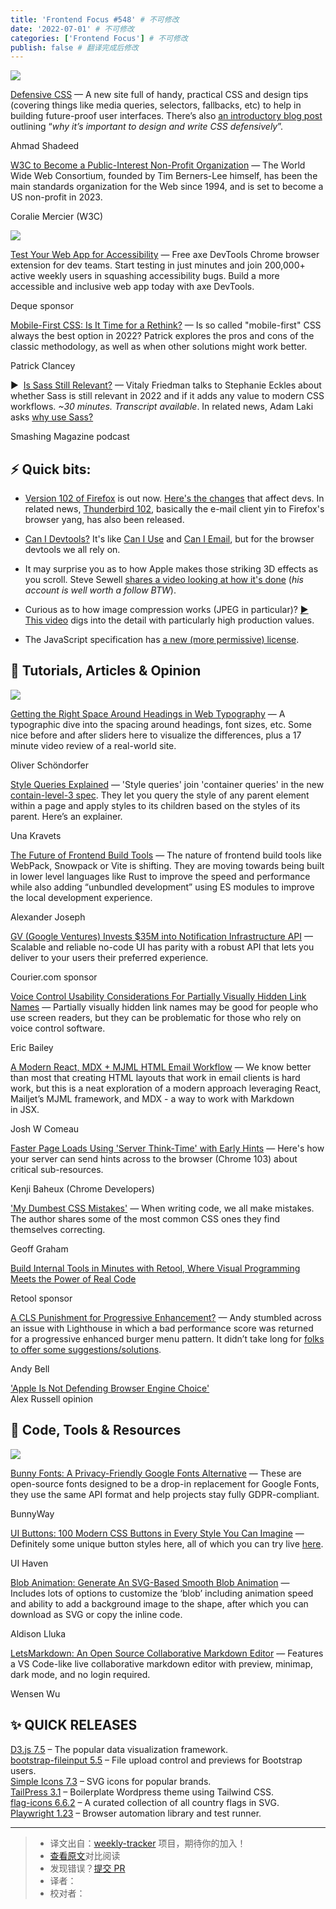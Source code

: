 ```yaml
---
title: 'Frontend Focus #548' # 不可修改
date: '2022-07-01' # 不可修改
categories: ['Frontend Focus'] # 不可修改
publish: false # 翻译完成后修改
---
```


[![](https://res.cloudinary.com/cpress/image/upload/w_1280,e_sharpen:60/v1656503463/wbc0ynljwfimm8qslysc.png)](https://frontendfoc.us/link/125496/web)

<!--以上是预览信息，图片一张或限制百字左右，前者优先，全文请使用二级及以下标题-->
<!-- more -->

[Defensive CSS](https://frontendfoc.us/link/125496/web "defensivecss.dev") — A new site full of handy, practical CSS and design tips (covering things like media queries, selectors, fallbacks, etc) to help in building future-proof user interfaces. There’s also [an introductory blog post](https://frontendfoc.us/link/125497/web) outlining “_why it’s important to design and write CSS defensively_”.

Ahmad Shadeed

[W3C to Become a Public-Interest Non-Profit Organization](https://frontendfoc.us/link/125498/web "www.w3.org") — The World Wide Web Consortium, founded by Tim Berners-Lee himself, has been the main standards organization for the Web since 1994, and is set to become a US non-profit in 2023.

Coralie Mercier (W3C)

[![](https://copm.s3.amazonaws.com/e136965e.png)](https://frontendfoc.us/link/125499/web)

[Test Your Web App for Accessibility](https://frontendfoc.us/link/125499/web "chrome.google.com") — Free axe DevTools Chrome browser extension for dev teams. Start testing in just minutes and join 200,000+ active weekly users in squashing accessibility bugs. Build a more accessible and inclusive web app today with axe DevTools.

Deque sponsor

[Mobile-First CSS: Is It Time for a Rethink?](https://frontendfoc.us/link/125500/web "alistapart.com") — Is so called "mobile-first" CSS always the best option in 2022? Patrick explores the pros and cons of the classic methodology, as well as when other solutions might work better.

Patrick Clancey

▶  [Is Sass Still Relevant?](https://frontendfoc.us/link/125501/web "www.smashingmagazine.com") — Vitaly Friedman talks to Stephanie Eckles about whether Sass is still relevant in 2022 and if it adds any value to modern CSS workflows. _~30 minutes. Transcript available_. In related news, Adam Laki asks [why use Sass?](https://frontendfoc.us/link/125523/web)

Smashing Magazine podcast

## **⚡️ Quick bits:**

*   [Version 102 of Firefox](https://frontendfoc.us/link/125502/web) is out now. [Here's the changes](https://frontendfoc.us/link/125503/web) that affect devs. In related news, [Thunderbird 102](https://frontendfoc.us/link/125562/web), basically the e-mail client yin to Firefox's browser yang, has also been released.
    
*   [Can I Devtools?](https://frontendfoc.us/link/125505/web) It's like [Can I Use](https://frontendfoc.us/link/125506/web) and [Can I Email](https://frontendfoc.us/link/125507/web), but for the browser devtools we all rely on.
    
*   It may surprise you as to how Apple makes those striking 3D effects as you scroll. Steve Sewell [shares a video looking at how it's done](https://frontendfoc.us/link/125508/web) (_his account is well worth a follow BTW_).
    
*   Curious as to how image compression works (JPEG in particular)? [▶️ This video](https://frontendfoc.us/link/125509/web) digs into the detail with particularly high production values.
    
*   The JavaScript specification has [a new (more permissive) license](https://frontendfoc.us/link/125504/web).
    

## 📙 **Tutorials, Articles & Opinion**

[![](https://res.cloudinary.com/cpress/image/upload/w_1280,e_sharpen:60/jteearwl5mzydvzqfo1e.jpg)](https://frontendfoc.us/link/125511/web)

[Getting the Right Space Around Headings in Web Typography](https://frontendfoc.us/link/125511/web "pimpmytype.com") — A typographic dive into the spacing around headings, font sizes, etc. Some nice before and after sliders here to visualize the differences, plus a 17 minute video review of a real-world site.

Oliver Schöndorfer

[Style Queries Explained](https://frontendfoc.us/link/125556/web "una.im") — 'Style queries' join 'container queries' in the new [contain-level-3 spec](https://frontendfoc.us/link/125557/web). They let you query the style of any parent element within a page and apply styles to its children based on the styles of its parent. Here’s an explainer.

Una Kravets

[The Future of Frontend Build Tools](https://frontendfoc.us/link/125510/web "www.smashingmagazine.com") — The nature of frontend build tools like WebPack, Snowpack or Vite is shifting. They are moving towards being built in lower level languages like Rust to improve the speed and performance while also adding “unbundled development” using ES modules to improve the local development experience.

Alexander Joseph

[GV (Google Ventures) Invests $35M into Notification Infrastructure API](https://frontendfoc.us/link/125512/web "www.courier.com") — Scalable and reliable no-code UI has parity with a robust API that lets you deliver to your users their preferred experience.

Courier.com sponsor

[Voice Control Usability Considerations For Partially Visually Hidden Link Names](https://frontendfoc.us/link/125514/web "www.smashingmagazine.com") — Partially visually hidden link names may be good for people who use screen readers, but they can be problematic for those who rely on voice control software.

Eric Bailey

[A Modern React, MDX + MJML HTML Email Workflow](https://frontendfoc.us/link/125516/web "www.joshwcomeau.com") — We know better than most that creating HTML layouts that work in email clients is hard work, but this is a neat exploration of a modern approach leveraging React, Mailjet’s MJML framework, and MDX - a way to work with Markdown in JSX.

Josh W Comeau

[Faster Page Loads Using 'Server Think-Time' with Early Hints](https://frontendfoc.us/link/125519/web "developer.chrome.com") — Here's how your server can send hints across to the browser (Chrome 103) about critical sub-resources.

Kenji Baheux (Chrome Developers)

['My Dumbest CSS Mistakes'](https://frontendfoc.us/link/125513/web "css-tricks.com") — When writing code, we all make mistakes. The author shares some of the most common CSS ones they find themselves correcting.

Geoff Graham

[Build Internal Tools in Minutes with Retool, Where Visual Programming Meets the Power of Real Code](https://frontendfoc.us/link/125526/web "retool.com")

Retool sponsor

[A CLS Punishment for Progressive Enhancement?](https://frontendfoc.us/link/125520/web "piccalil.li") — Andy stumbled across an issue with Lighthouse in which a bad performance score was returned for a progressive enhanced burger menu pattern. It didn’t take long for [folks to offer some suggestions/solutions](https://frontendfoc.us/link/125521/web).

Andy Bell

['Apple Is Not Defending Browser Engine Choice'](https://frontendfoc.us/link/125522/web)  
Alex Russell opinion

## 🔧 **Code, Tools & Resources**

[![](https://res.cloudinary.com/cpress/image/upload/w_1280,e_sharpen:60/v1656503744/tgqkezo7pkzsvedknibg.png)](https://frontendfoc.us/link/125525/web)

[Bunny Fonts: A Privacy-Friendly Google Fonts Alternative](https://frontendfoc.us/link/125525/web "fonts.bunny.net") — These are open-source fonts designed to be a drop-in replacement for Google Fonts, they use the same API format and help projects stay fully GDPR-compliant.

BunnyWay

[UI Buttons: 100 Modern CSS Buttons in Every Style You Can Imagine](https://frontendfoc.us/link/125527/web "github.com") — Definitely some unique button styles here, all of which you can try live [here](https://frontendfoc.us/link/125528/web).

UI Haven

[Blob Animation: Generate An SVG-Based Smooth Blob Animation](https://frontendfoc.us/link/125558/web "blobanimation.com") — Includes lots of options to customize the ‘blob’ including animation speed and ability to add a background image to the shape, after which you can download as SVG or copy the inline code.

Aldison Lluka

[LetsMarkdown: An Open Source Collaborative Markdown Editor](https://frontendfoc.us/link/125529/web "letsmarkdown.com") — Features a VS Code-like live collaborative markdown editor with preview, minimap, dark mode, and no login required.

Wensen Wu

## ✨ **QUICK RELEASES**

[D3.js 7.5](https://frontendfoc.us/link/125530/web) – The popular data visualization framework.  
[bootstrap-fileinput 5.5](https://frontendfoc.us/link/125532/web) – File upload control and previews for Bootstrap users.  
[Simple Icons 7.3](https://frontendfoc.us/link/125534/web) – SVG icons for popular brands.  
[TailPress 3.1](https://frontendfoc.us/link/125535/web) – Boilerplate Wordpress theme using Tailwind CSS.  
[flag-icons 6.6.2](https://frontendfoc.us/link/125537/web) – A curated collection of all country flags in SVG.  
[Playwright 1.23](https://frontendfoc.us/link/125538/web) – Browser automation library and test runner.

---
> * 译文出自：[weekly-tracker](https://github.com/FEDarling/weekly-tracker) 项目，期待你的加入！
> * [查看原文](https://frontendfoc.us/issues/548)对比阅读
> * 发现错误？[提交 PR](https://github.com/FEDarling/weekly-tracker/blob/main/weeklys/frontend_focus/548)
> * 译者：
> * 校对者：
